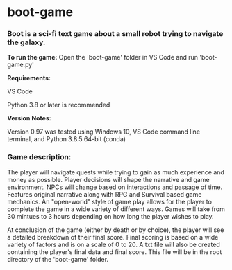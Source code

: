 # boot-game
### Boot is a sci-fi text game about a small robot trying to navigate the galaxy.

**To run the game:** Open the 'boot-game' folder in VS Code and run 'boot-game.py'

**Requirements:** 

VS Code

Python 3.8 or later is recommended

**Version Notes:**

Version 0.97 was tested using Windows 10, VS Code command line terminal, and Python 3.8.5 64-bit (conda)

### Game description:

   The player will navigate quests while trying to gain as much experience and money as possible.
   Player decisions will shape the narrative and game environment. NPCs will change based on interactions and passage of time.
   Features original narrative along with RPG and Survival based game mechanics.
   An "open-world" style of game play allows for the player to complete the game in a wide variety of different ways.
   Games will take from 30 mintues to 3 hours depending on how long the player wishes to play.

   At conclusion of the game (either by death or by choice), the player will see a detailed breakdown of their final score.
   Final scoring is based on a wide variety of factors and is on a scale of 0 to 20.
   A txt file will also be created containing the player's final data and final score. 
   This file will be in the root directory of the 'boot-game' folder.
